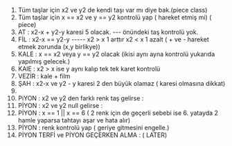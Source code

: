 1. Tüm taşlar için x2 ve y2 de kendi taşı var mı diye bak.(piece class)
2. Tüm taşlar için x == x2 ve y == y2 kontrolü yap ( hareket etmiş mi) ( piece)
3. AT : x2-x + y2-y karesi 5 olacak. --- önündeki taş kontrolü yok.
2. FİL : x2-x == y2-y ----- x2 > x 1 arttır x2 < x 1 azalt ( + ve - hareket etmek zorunda (x,y birlikye))
3. KALE : x == x2 veya y == y2 olacak (ikisi aynı ayna kontrolü yukarıda yapılmış gelecek.)
4. KAlE : x2 > x ise y aynı kalıp tek tek karet kontrolü
5. VEZİR : kale + film 
6. ŞAH : x2-x ve y2 - y karesi 2 den büyük olamaz ( karesi olmasına dikkat)
7. 
7. PiYON : x2 ve y2 den farklı renk taş gelirse :
8. PİYON : x2 ve y2 null gelirse : 
9. PİYON : x == 1 || x == 6 ( 2 renk için de geçerli sebebi ise 6. yatayda 2 hamle yaparsa tahtayı aşar ve hata alır)
10. PİYON : renk kontrolü yap ( geriye gitmesini engelle.)
11. PİYON TERFİ ve PİYON GEÇERKEN ALMA : ( LATER)